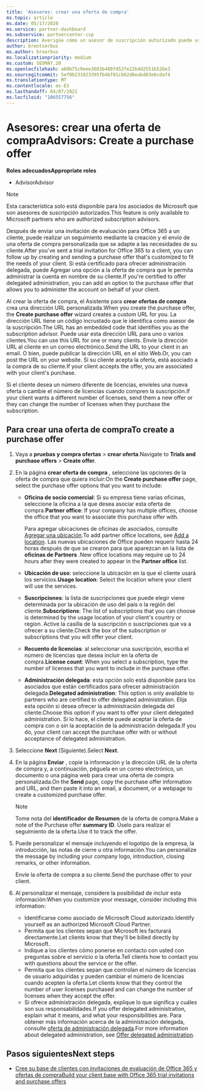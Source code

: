 ```yaml
---
title: 'Asesores: crear una oferta de compra'
ms.topic: article
ms.date: 05/17/2020
ms.service: partner-dashboard
ms.subservice: partnercenter-csp
description: Averigüe cómo un asesor de suscripción autorizado puede usar el centro de partners para crear una oferta de compra y una dirección URL personalizada para incluirlas en las invitaciones de evaluación de Office 365.
author: brentserbus
ms.author: brserbus
ms.localizationpriority: medium
ms.custom: SEOMAY.20
ms.openlocfilehash: a60b75c9eee3601b488fd52fe22b4d2551b526e3
ms.sourcegitcommit: 5ef0b231023395fb4bf01cb82d0eabd83e6cdaf4
ms.translationtype: MT
ms.contentlocale: es-ES
ms.lasthandoff: 04/07/2021
ms.locfileid: "106557756"
---
```

# <a name="advisors-create-a-purchase-offer"></a><span data-ttu-id="42ef5-103">Asesores: crear una oferta de compra</span><span class="sxs-lookup"><span data-stu-id="42ef5-103">Advisors: Create a purchase offer</span></span>

 
<span data-ttu-id="42ef5-104">**Roles adecuados**</span><span class="sxs-lookup"><span data-stu-id="42ef5-104">**Appropriate roles**</span></span>

- <span data-ttu-id="42ef5-105">Advisor</span><span class="sxs-lookup"><span data-stu-id="42ef5-105">Advisor</span></span>


> [!NOTE]
> <span data-ttu-id="42ef5-106">Esta característica solo está disponible para los asociados de Microsoft que son asesores de suscripción autorizados.</span><span class="sxs-lookup"><span data-stu-id="42ef5-106">This feature is only available to Microsoft partners who are authorized subscription advisors.</span></span>

<span data-ttu-id="42ef5-107">Después de enviar una invitación de evaluación para Office 365 a un cliente, puede realizar un seguimiento mediante la creación y el envío de una oferta de compra personalizada que se adapte a las necesidades de su cliente.</span><span class="sxs-lookup"><span data-stu-id="42ef5-107">After you've sent a trial invitation for Office 365 to a client, you can follow up by creating and sending a purchase offer that's customized to fit the needs of your client.</span></span> <span data-ttu-id="42ef5-108">Si está certificado para ofrecer administración delegada, puede Agregar una opción a la oferta de compra que le permita administrar la cuenta en nombre de su cliente.</span><span class="sxs-lookup"><span data-stu-id="42ef5-108">If you're certified to offer delegated administration, you can add an option to the purchase offer that allows you to administer the account on behalf of your client.</span></span>

<span data-ttu-id="42ef5-109">Al crear la oferta de compra, el Asistente para **crear ofertas de compra** crea una dirección URL personalizada.</span><span class="sxs-lookup"><span data-stu-id="42ef5-109">When you create the purchase offer, the **Create purchase offer** wizard creates a custom URL for you.</span></span> <span data-ttu-id="42ef5-110">La dirección URL tiene un código incrustado que le identifica como asesor de la suscripción.</span><span class="sxs-lookup"><span data-stu-id="42ef5-110">The URL has an embedded code that identifies you as the subscription advisor.</span></span> <span data-ttu-id="42ef5-111">Puede usar esta dirección URL para uno o varios clientes.</span><span class="sxs-lookup"><span data-stu-id="42ef5-111">You can use this URL for one or many clients.</span></span> <span data-ttu-id="42ef5-112">Envíe la dirección URL al cliente en un correo electrónico.</span><span class="sxs-lookup"><span data-stu-id="42ef5-112">Send the URL to your client in an email.</span></span> <span data-ttu-id="42ef5-113">O bien, puede publicar la dirección URL en el sitio Web.</span><span class="sxs-lookup"><span data-stu-id="42ef5-113">Or, you can post the URL on your website.</span></span> <span data-ttu-id="42ef5-114">Si su cliente acepta la oferta, está asociado a la compra de su cliente.</span><span class="sxs-lookup"><span data-stu-id="42ef5-114">If your client accepts the offer, you are associated with your client's purchase.</span></span>

<span data-ttu-id="42ef5-115">Si el cliente desea un número diferente de licencias, envíeles una nueva oferta o cambie el número de licencias cuando compren la suscripción.</span><span class="sxs-lookup"><span data-stu-id="42ef5-115">If your client wants a different number of licenses, send them a new offer or they can change the number of licenses when they purchase the subscription.</span></span>

## <a name="to-create-a-purchase-offer"></a><span data-ttu-id="42ef5-116">Para crear una oferta de compra</span><span class="sxs-lookup"><span data-stu-id="42ef5-116">To create a purchase offer</span></span>

1. <span data-ttu-id="42ef5-117">Vaya a **pruebas y compra ofertas**  >  **crear oferta**.</span><span class="sxs-lookup"><span data-stu-id="42ef5-117">Navigate to **Trials and purchase offers** > **Create offer**.</span></span>

2. <span data-ttu-id="42ef5-118">En la página **crear oferta de compra** , seleccione las opciones de la oferta de compra que quiera incluir:</span><span class="sxs-lookup"><span data-stu-id="42ef5-118">On the **Create purchase offer** page, select the purchase offer options that you want to include:</span></span>

    - <span data-ttu-id="42ef5-119">**Oficina de socio comercial**: Si su empresa tiene varias oficinas, seleccione la oficina a la que desea asociar esta oferta de compra.</span><span class="sxs-lookup"><span data-stu-id="42ef5-119">**Partner office**: If your company has multiple offices, choose the office that you want to associate this purchase offer with.</span></span>

        <span data-ttu-id="42ef5-120">Para agregar ubicaciones de oficinas de asociados, consulte [Agregar una ubicación](manage-locations.md).</span><span class="sxs-lookup"><span data-stu-id="42ef5-120">To add partner office locations, see [Add a location](manage-locations.md).</span></span> <span data-ttu-id="42ef5-121">Las nuevas ubicaciones de Office pueden requerir hasta 24 horas después de que se crearon para que aparezcan en la lista de **oficinas de Partners** .</span><span class="sxs-lookup"><span data-stu-id="42ef5-121">New office locations may require up to 24 hours after they were created to appear in the **Partner office** list.</span></span>

    - <span data-ttu-id="42ef5-122">**Ubicación de uso**: seleccione la ubicación en la que el cliente usará los servicios.</span><span class="sxs-lookup"><span data-stu-id="42ef5-122">**Usage location**: Select the location where your client will use the services.</span></span>
    - <span data-ttu-id="42ef5-123">**Suscripciones**: la lista de suscripciones que puede elegir viene determinada por la ubicación de uso del país o la región del cliente.</span><span class="sxs-lookup"><span data-stu-id="42ef5-123">**Subscriptions**: The list of subscriptions that you can choose is determined by the usage location of your client's country or region.</span></span> <span data-ttu-id="42ef5-124">Active la casilla de la suscripción o suscripciones que va a ofrecer a su cliente.</span><span class="sxs-lookup"><span data-stu-id="42ef5-124">Check the box of the subscription or subscriptions that you will offer your client.</span></span>
    - <span data-ttu-id="42ef5-125">**Recuento de licencias**: al seleccionar una suscripción, escriba el número de licencias que desea incluir en la oferta de compra.</span><span class="sxs-lookup"><span data-stu-id="42ef5-125">**License count**: When you select a subscription, type the number of licenses that you want to include in the purchase offer.</span></span>
    - <span data-ttu-id="42ef5-126">**Administración delegada**: esta opción solo está disponible para los asociados que están certificados para ofrecer administración delegada.</span><span class="sxs-lookup"><span data-stu-id="42ef5-126">**Delegated administration**: This option is only available to partners who are certified to offer delegated administration.</span></span> <span data-ttu-id="42ef5-127">Elija esta opción si desea ofrecer la administración delegada del cliente.</span><span class="sxs-lookup"><span data-stu-id="42ef5-127">Choose this option if you want to offer your client delegated administration.</span></span> <span data-ttu-id="42ef5-128">Si lo hace, el cliente puede aceptar la oferta de compra con o sin la aceptación de la administración delegada.</span><span class="sxs-lookup"><span data-stu-id="42ef5-128">If you do, your client can accept the purchase offer with or without acceptance of delegated administration.</span></span>

3. <span data-ttu-id="42ef5-129">Seleccione **Next** (Siguiente).</span><span class="sxs-lookup"><span data-stu-id="42ef5-129">Select **Next**.</span></span>

4. <span data-ttu-id="42ef5-130">En la página **Enviar** , copie la información y la dirección URL de la oferta de compra y, a continuación, péguela en un correo electrónico, un documento o una página web para crear una oferta de compra personalizada.</span><span class="sxs-lookup"><span data-stu-id="42ef5-130">On the **Send** page, copy the purchase offer information and URL, and then paste it into an email, a document, or a webpage to create a customized purchase offer.</span></span>

    > [!NOTE]
    > <span data-ttu-id="42ef5-131">Tome nota del **identificador de Resumen** de la oferta de compra.</span><span class="sxs-lookup"><span data-stu-id="42ef5-131">Make a note of the Purchase offer **summary ID**.</span></span> <span data-ttu-id="42ef5-132">Úselo para realizar el seguimiento de la oferta.</span><span class="sxs-lookup"><span data-stu-id="42ef5-132">Use it to track the offer.</span></span>

5. <span data-ttu-id="42ef5-133">Puede personalizar el mensaje incluyendo el logotipo de la empresa, la introducción, las notas de cierre u otra información.</span><span class="sxs-lookup"><span data-stu-id="42ef5-133">You can personalize the message by including your company logo, introduction, closing remarks, or other information.</span></span>

    <span data-ttu-id="42ef5-134">Envíe la oferta de compra a su cliente.</span><span class="sxs-lookup"><span data-stu-id="42ef5-134">Send the purchase offer to your client.</span></span>

6. <span data-ttu-id="42ef5-135">Al personalizar el mensaje, considere la posibilidad de incluir esta información:</span><span class="sxs-lookup"><span data-stu-id="42ef5-135">When you customize your message, consider including this information:</span></span>

    - <span data-ttu-id="42ef5-136">Identificarse como asociado de Microsoft Cloud autorizado.</span><span class="sxs-lookup"><span data-stu-id="42ef5-136">Identify yourself as an authorized Microsoft Cloud Partner.</span></span>
    - <span data-ttu-id="42ef5-137">Permita que los clientes sepan que Microsoft les facturará directamente.</span><span class="sxs-lookup"><span data-stu-id="42ef5-137">Let clients know that they'll be billed directly by Microsoft.</span></span>
    - <span data-ttu-id="42ef5-138">Indique a los clientes cómo ponerse en contacto con usted con preguntas sobre el servicio o la oferta.</span><span class="sxs-lookup"><span data-stu-id="42ef5-138">Tell clients how to contact you with questions about the service or the offer.</span></span>
    - <span data-ttu-id="42ef5-139">Permita que los clientes sepan que controlan el número de licencias de usuario adquiridas y pueden cambiar el número de licencias cuando acepten la oferta.</span><span class="sxs-lookup"><span data-stu-id="42ef5-139">Let clients know that they control the number of user licenses purchased and can change the number of licenses when they accept the offer.</span></span>
    - <span data-ttu-id="42ef5-140">Si ofrece administración delegada, explique lo que significa y cuáles son sus responsabilidades.</span><span class="sxs-lookup"><span data-stu-id="42ef5-140">If you offer delegated administration, explain what it means, and what your responsibilities are.</span></span> <span data-ttu-id="42ef5-141">Para obtener más información acerca de la administración delegada, consulte [oferta de administración delegada](customers-revoke-admin-privileges.md).</span><span class="sxs-lookup"><span data-stu-id="42ef5-141">For more information about delegated administration, see [Offer delegated administration](customers-revoke-admin-privileges.md).</span></span>

## <a name="next-steps"></a><span data-ttu-id="42ef5-142">Pasos siguientes</span><span class="sxs-lookup"><span data-stu-id="42ef5-142">Next steps</span></span>

- [<span data-ttu-id="42ef5-143">Cree su base de clientes con invitaciones de evaluación de Office 365 y ofertas de compra</span><span class="sxs-lookup"><span data-stu-id="42ef5-143">Build your client base with Office 365 trial invitations and purchase offers</span></span>](advisors-build-your-business.md)